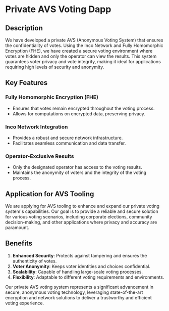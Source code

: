 # Private AVS Voting Dapp

## Description

We have developed a private AVS (Anonymous Voting System) that ensures the confidentiality of votes. Using the Inco Network and Fully Homomorphic Encryption (FHE), we have created a secure voting environment where votes are hidden and only the operator can view the results. This system guarantees voter privacy and vote integrity, making it ideal for applications requiring high levels of security and anonymity.

## Key Features

### Fully Homomorphic Encryption (FHE)
- Ensures that votes remain encrypted throughout the voting process.
- Allows for computations on encrypted data, preserving privacy.

### Inco Network Integration
- Provides a robust and secure network infrastructure.
- Facilitates seamless communication and data transfer.

### Operator-Exclusive Results
- Only the designated operator has access to the voting results.
- Maintains the anonymity of voters and the integrity of the voting process.

## Application for AVS Tooling
We are applying for AVS tooling to enhance and expand our private voting system's capabilities. Our goal is to provide a reliable and secure solution for various voting scenarios, including corporate elections, community decision-making, and other applications where privacy and accuracy are paramount.

## Benefits
1. **Enhanced Security**: Protects against tampering and ensures the authenticity of votes.
2. **Voter Anonymity**: Keeps voter identities and choices confidential.
3. **Scalability**: Capable of handling large-scale voting processes.
4. **Flexibility**: Adaptable to different voting requirements and environments.

Our private AVS voting system represents a significant advancement in secure, anonymous voting technology, leveraging state-of-the-art encryption and network solutions to deliver a trustworthy and efficient voting experience.
